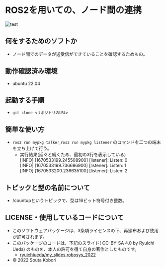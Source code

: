 # ROS2を用いての、ノード間の連携

![test](https://github.com/souta-pqr/mypkg/actions/workflows/test.yml/badge.svg)

## 何をするためのソフトか
* ノード間でのデータが送受信ができていることを確認するためもの。

## 動作確認済み環境
* ubuntu 22.04

## 起動する手順
* `git clone <リポジトリのURL>`

## 簡単な使い方
* `ros2 run mypkg talker`,`ros2 run mypkg listener` のコマンドを二つの端末を立ち上げて行う。
	* 実行結果(延々と続くため、最初の3行を表示している)<br>
      [INFO] [1670533199.245508900] [listener]: Listen: 0<br>
      [INFO] [1670533199.736696900] [listener]: Listen: 1<br>
      [INFO] [1670533200.236635100] [listener]: Listen: 2<br>

## トピックと型の名前について
* /countupというトピックで、型は16ビット符号付き整数。

## LICENSE・使用しているコードについて
* このソフトウェアパッケージは、3条項ライセンスの下、再頒布および使用が許可されます。
* このパッケージのコードは、下記のスライド( CC-BY-SA 4.0 by Ryuichi Ueda) のものを、本人の許可を得て自身の著作としたものです。
    * [ryuichiueda/my_slides robosys_2022](https://github.com/ryuichiueda/my_slides/tree/master/robosys_2022)
* © 2022 Souta Kobori	
